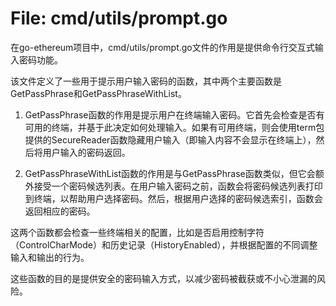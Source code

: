 # File: cmd/utils/prompt.go

在go-ethereum项目中，cmd/utils/prompt.go文件的作用是提供命令行交互式输入密码功能。

该文件定义了一些用于提示用户输入密码的函数，其中两个主要函数是GetPassPhrase和GetPassPhraseWithList。

1. GetPassPhrase函数的作用是提示用户在终端输入密码。它首先会检查是否有可用的终端，并基于此决定如何处理输入。如果有可用终端，则会使用term包提供的SecureReader函数隐藏用户输入（即输入内容不会显示在终端上），然后将用户输入的密码返回。

2. GetPassPhraseWithList函数的作用是与GetPassPhrase函数类似，但它会额外接受一个密码候选列表。在用户输入密码之前，函数会将密码候选列表打印到终端，以帮助用户选择密码。然后，根据用户选择的密码候选索引，函数会返回相应的密码。

这两个函数都会检查一些终端相关的配置，比如是否启用控制字符（ControlCharMode）和历史记录（HistoryEnabled），并根据配置的不同调整输入和输出的行为。

这些函数的目的是提供安全的密码输入方式，以减少密码被截获或不小心泄漏的风险。

